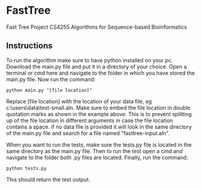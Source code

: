 # FastTree
Fast Tree Project CS4255 Algorithms for Sequence-based Bioinformatics

## Instructions
To run the algorithm make sure to have python installed on your pc. Download the main.py file and put it in a directory of your choice. Open a terminal or cmd here and navigate to the folder in which you have stored the main.py file. Now run the command:
```
python main.py "[file location]"
```
Replace [file location] with the location of your data file, eg c:\users\data\test-small.aln. Make sure to embed the file location in double quotation marks as shown in the example above. This is to prevent splitting up of the file location in different arguments in case the file location contains a space. if no data file is provided it will look in the same directory of the main.py file and search for a file named "fasttree-input.aln".

When you want to run the tests, make sure the tests.py file is located in the same directory as the main.py file. Then to run the test open a cmd and navigate to the folder both .py files are located. Finally, run the command:
```
python tests.py
```
This should return the test output.
